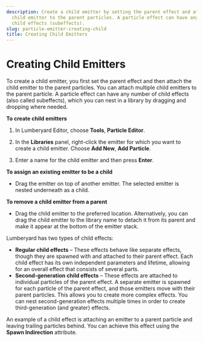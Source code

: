 ```yaml
---
description: Create a child emitter by setting the parent effect and attaching the
  child emitter to the parent particles. A particle effect can have any number of
  child effects (subeffects).
slug: particle-emitter-creating-child
title: Creating Child Emitters
---
```

# Creating Child Emitters<a name="particle-emitter-creating-child"></a>

To create a child emitter, you first set the parent effect and then attach the child emitter to the parent particles\. You can attach multiple child emitters to the parent particle\. A particle effect can have any number of child effects \(also called subeffects\), which you can nest in a library by dragging and dropping where needed\.

**To create child emitters**

1. In Lumberyard Editor, choose **Tools**, **Particle Editor**\.

1. In the **Libraries** panel, right\-click the emitter for which you want to create a child emitter\. Choose **Add New**, **Add Particle**\.

1. Enter a name for the child emitter and then press **Enter**\.

**To assign an existing emitter to be a child**
+ Drag the emitter on top of another emitter\. The selected emitter is nested underneath as a child\. 

**To remove a child emitter from a parent**
+ Drag the child emitter to the preferred location\. Alternatively, you can drag the child emitter to the library name to detach it from its parent and make it appear at the bottom of the emitter stack\.

Lumberyard has two types of child effects:
+ **Regular child effects** – These effects behave like separate effects, though they are spawned with and attached to their parent effect\. Each child effect has its own independent parameters and lifetime, allowing for an overall effect that consists of several parts\.
+ **Second\-generation child effects** – These effects are attached to individual particles of the parent effect\. A separate emitter is spawned for each particle of the parent effect, and those emitters move with their parent particles\. This allows you to create more complex effects\. You can nest second\-generation effects multiple times in order to create third\-generation \(and greater\) effects\.

An example of a child effect is attaching an emitter to a parent particle and leaving trailing particles behind\. You can achieve this effect using the **Spawn Indirection** attribute\.